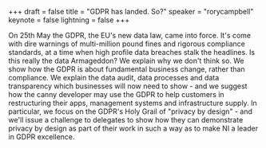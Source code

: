 +++
draft = false
title = "GDPR has landed. So?"
speaker = "rorycampbell"
keynote = false
lightning = false
+++

On 25th May the GDPR, the EU's new data law, came into force. It's come with dire warnings of multi-million pound fines and rigorous compliance standards, at a time when high profile data breaches stalk the headlines. Is this really the data Armageddon? We explain why we don't think so. We show how the GDPR is about fundamental business change, rather than compliance. We explain the data audit, data processes and data transparency which businesses will now need to show - and we suggest how the canny developer may use the GDPR to help customers in restructuring their apps, management systems and infrastructure supply. In particular, we focus on the GDPR's Holy Grail of "privacy by design" - and we'll issue a challenge to delegates to show how they can demonstrate privacy by design as part of their work in such a way as to make NI a leader in GDPR excellence.